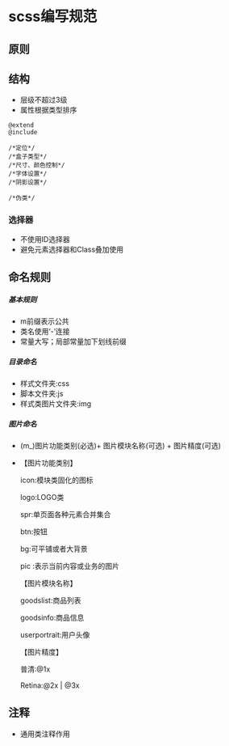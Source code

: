 # scss编写规范

## 原则

## 结构
+ 层级不超过3级
+ 属性根据类型排序
```
@extend  
@include 

/*定位*/
/*盒子类型*/
/*尺寸、颜色控制*/
/*字体设置*/
/*阴影设置*/

/*伪类*/
```
### 选择器
+ 不使用ID选择器
+ 避免元素选择器和Class叠加使用


## 命名规则

##### 基本规则
+ m前缀表示公共
+ 类名使用‘-’连接
+ 常量大写；局部常量加下划线前缀
##### 目录命名
+ 样式文件夹:css
+ 脚本文件夹:js
+ 样式类图片文件夹:img

##### 图片命名
+ (m_)图片功能类别(必选)+ 图片模块名称(可选) + 图片精度(可选)
+ 【图片功能类别】
  
  icon:模块类固化的图标
  
  logo:LOGO类
  
  spr:单页面各种元素合并集合
  
  btn:按钮
  
  bg:可平铺或者大背景
  
  pic :表示当前内容或业务的图片
  
  【图片模块名称】
  
  goodslist:商品列表
  
  goodsinfo:商品信息
  
  userportrait:用户头像
  
  【图片精度】
  
  普清:@1x
  
  Retina:@2x | @3x
 

## 注释
+ 通用类注释作用

